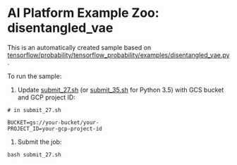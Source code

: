 # AI Platform Example Zoo: disentangled_vae

This is an automatically created sample based on [tensorflow/probability/tensorflow_probability/examples/disentangled_vae.py](https://github.com/tensorflow/probability/blob/r0.7/tensorflow_probability/examples/disentangled_vae.py).

To run the sample:


1. Update [submit_27.sh](submit_27.sh) (or [submit_35.sh](submit_35.sh) for Python 3.5) with GCS bucket and GCP project ID:

```
# in submit_27.sh

BUCKET=gs://your-bucket/your-
PROJECT_ID=your-gcp-project-id
```

1. Submit the job:

```
bash submit_27.sh
```
